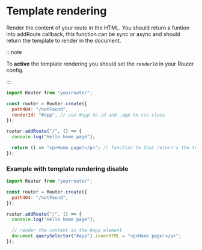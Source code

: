 # Template rendering

Render the content of your route in the HTML. You should return a funtion into addRoute callback, this function can be sync or async and should return the template to render in the document.

:::note

To **active** the template rendering you should set the `renderId` in your Router config.

:::

```js title="src/index.js"
import Router from "yourrouter";

const router = Router.create({
  path404: "/notFound",
  renderId: "#app", // use #app to id and .app to css class
});

router.addRoute("/", () => {
  console.log("Hello home page");

  return () => "<p>Home page!</p>"; // function to that return's the teamplate to render in your page
});
```

### Example with template rendering disable

```js title="src/index.js"
import Router from "yourrouter";

const router = Router.create({
  path404: "/notFound",
});

router.addRoute("/", () => {
  console.log("Hello home page");

  // render the content in the #app element
  document.querySelector("#app").innerHTML = "<p>Home page!</p>";
});
```
